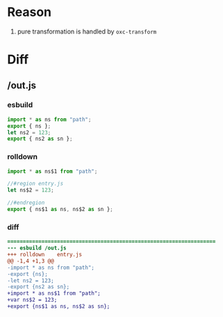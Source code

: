 # Reason
1. pure transformation is handled by `oxc-transform`
# Diff
## /out.js
### esbuild
```js
import * as ns from "path";
export { ns };
let ns2 = 123;
export { ns2 as sn };
```
### rolldown
```js
import * as ns$1 from "path";

//#region entry.js
let ns$2 = 123;

//#endregion
export { ns$1 as ns, ns$2 as sn };
```
### diff
```diff
===================================================================
--- esbuild	/out.js
+++ rolldown	entry.js
@@ -1,4 +1,3 @@
-import * as ns from "path";
-export {ns};
-let ns2 = 123;
-export {ns2 as sn};
+import * as ns$1 from "path";
+var ns$2 = 123;
+export {ns$1 as ns, ns$2 as sn};

```